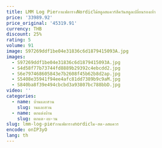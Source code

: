 ```yaml
---
title: LMM Log PierกาแฟตารางNordicไม้สตูลสแควร์สีควันสตูลเปลี่ยนรองเท้า
price: '33989.92'
price_original: '45319.91'
currency: THB
discount: 25%
rating: 5
volume: 91
image: S97269ddf1be04e31836c6d1879415093A.jpg
images:
  - S97269ddf1be04e31836c6d1879415093A.jpg
  - S4d58f77b73744fd8889b29392c4ebcdd2.jpg
  - S6e797468605843e7b2608f45b62b8d2ap.jpg
  - S5408e35941f94ee4afc81dd7389b9c9aM.jpg
  - S840ba8f39e494cbcbd3a93807bc788bbD.jpg
video: ''
categories:
  - name: บ้านและสวน
    slug: านและสวน
  - name: ตกแต่งบ้าน
    slug: ตกแต-งบ-าน
slug: lmm-log-pierกาแฟตารางnordicไม-สต-ลสแควร
encode: onIP3yO
lang: th
---
```

  